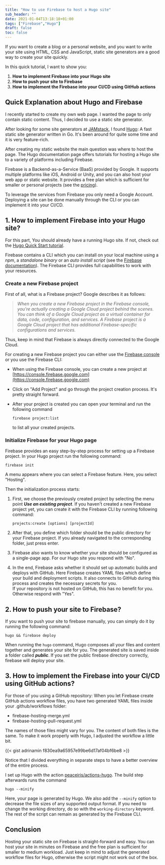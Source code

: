 ```yaml
---
title: "How to use Firebase to host a Hugo site"
sub_header: ""
date: 2021-01-04T13:18:18+01:00
tags: ["Firebase","Hugo"]
draft: false
toc: false
---
```


If you want to create a blog or a personal website, and you want to write your site using HTML, CSS and JavaScript, static site generators are a good way to create your site quickly.

In this quick tutorial, I want to show you:

1. **How to implement Firebase into your Hugo site**
2. **How to push your site to Firebase**
3. **How to implement the Firebase into your CI/CD using GitHub actions**

## Quick Explanation about Hugo and Firebase
I recently started to create my own web page. I wanted the page to only contain static content. Thus, I decided to use a static site generator. 

After looking for some site generators at [JAMstack](https://jamstack.org/generators/), I found [Hugo](https://gohugo.io/): A fast static site generator written in Go. It's been around for quite some time and it is very feature-rich. 

After creating my static website the main question was where to host the page. The Hugo documentation page offers tutorials for hosting a Hugo site to a variety of platforms including Firebase.

Firebase is a Backend-as-a-Service (BaaS) provided by Google. It supports multiple platforms like iOS, Android or Unity, and you can also host your web app or static website. It provides a free plan which is sufficient for smaller or personal projects (see the [pricing](https://firebase.google.com/pricing/)). 

To leverage the services from Firebase you only need a Google Account. Deploying a site can be done manually through the CLI or you can implement it into your CI/CD. 

## 1. How to implement Firebase into your Hugo site?

For this part, You should already have a running Hugo site. If not, check out the [Hugo Quick Start tutorial](https://gohugo.io/getting-started/quick-start/).

Firebase contains a CLI which you can install on your local machine using a _npm_, a _standalone binary_ or an _auto install script_ (see the [Firebase documentation](https://firebase.google.com/docs/cli/)). The Firebase CLI provides full capabilities to work with your resources.

### Create a new Firebase project

First of all, what is a Firebase project? Google describes it as follows:

> _When you create a new Firebase project in the Firebase console, you're actually creating a Google Cloud project behind the scenes. You can think of a Google Cloud project as a virtual container for data, code, configuration, and services. A Firebase project is a Google Cloud project that has additional Firebase-specific configurations and services._

Thus, keep in mind that Firebase is always directly connected to the Google Cloud.

For creating a new Firebase project you can either use the [Firebase console](https://console.firebase.google.com/) or you use the Firebase CLI:

* When using the Firebase console, you can create a new project at [https://console.firebase.google.com](https://console.firebase.google.com)

* Click on "Add Project" and go through the project creation process. It's pretty straight forward.

* After your project is created you can open your terminal and run the following command 

    `firebase project:list` 
    
    to list all your created projects.

### Initialize Firebase for your Hugo page 

Firebase provides an easy step-by-step process for setting up a Firebase project. In your Hugo project run the following command:

`firebase init`

A menu appears where you can select a Firebase feature. Here, you select  "Hosting".

Then the initialization process starts:

1. First, we choose the previously created project by selecting the menu point **_Use an existing project_**. If you haven't created a new Firebase project yet, you can create it with the Firebase CLI by running following command:

    `projects:create [options] [projectId]`

2. After that, you define which folder should be the public directory for your Firebase project. If you already navigated to the corresponding folder, just press enter. 

3. Firebase also wants to know whether your site should be configured as a single-page app. For our Hugo site you respond with "No". 

4. In the end, Firebase asks whether it should set up automatic builds and deploys with GitHub. Here Firebase creates YAML files which define your build and deployment scripts. It also connects to GitHub during this process and creates the necessary secrets for you. 
<br> If your repository is not hosted on GitHub, this has no benefit for you. Otherwise respond with "Yes". 

## 2. How to push your site to Firebase?

If you want to push your site to firebase manually, you can simply do it by running the following command:

`hugo && firebase deploy`

When running the `hugo` command, Hugo composes all your files and content together and generates your site for you. The generated site is saved inside a folder called **_public_**. If you set the public firebase directory correctly, firebase will deploy your site.  

## 3. How to implement the Firebase into your CI/CD using GitHub actions?

For those of you using a GitHub repository: When you let Firebase create GitHub actions workflow files, you have two generated YAML files inside your .github/workflows folder:

* firebase-hosting-merge.yml
* firebase-hosting-pull-request.yml

The names of those files might vary for you. The content of both files is the same. To make it work properly with Hugo, I adjusted the workflow a little bit.

{{< gist adrinamin f830ea9a65957e99be6d17af04bf6be8 >}}

Notice that I divided everything in separate steps to have a better overview of the entire process. 

I set up Hugo with the action [peaceiris/actions-hugo](https://github.com/peaceiris/actions-hugo). The build step afterwards runs the command

`hugo --minify`

Here, your page is generated by Hugo. We also add the `--minify` option to decrease the file sizes of any supported output format. If you need to change the working directory, do so with the `working-directory` keyword. The rest of the script can remain as generated by the Firebase CLI.

## Conclusion

Hosting your static site on Firebase is straight-forward and easy. You can host your site in minutes on Firebase and the free plan is sufficient for smaller to medium workload. Just keep in mind to adjust the generated workflow files for Hugo, otherwise the script might not work out of the box.



